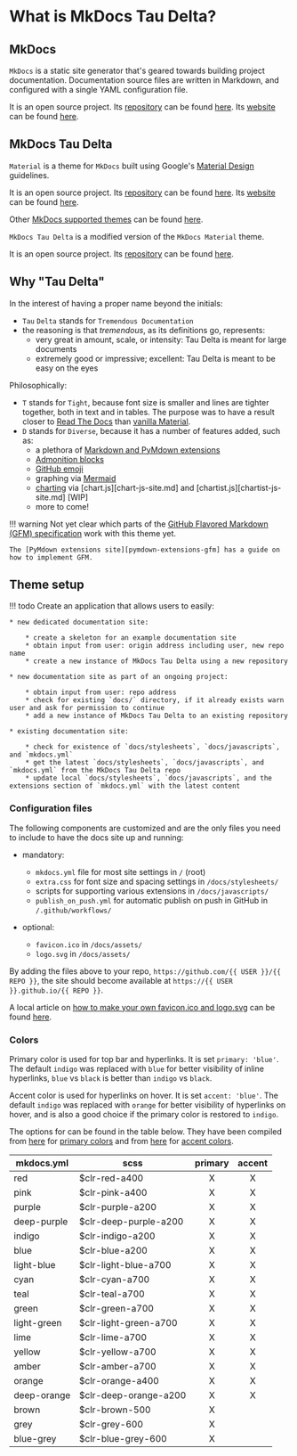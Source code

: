 # What is MkDocs Tau Delta?

## MkDocs

`MkDocs` is a static site generator that's geared towards building project documentation.
Documentation source files are written in Markdown, and configured with a single YAML configuration file.

It is an open source project. Its [repository][mkdocs-repo] can be found [here][mkdocs-repo].
Its [website][mkdocs-site] can be found [here][mkdocs-site].

[mkdocs-repo]: https://github.com/mkdocs/mkdocs/
[mkdocs-site]: https://www.mkdocs.org/

## MkDocs Tau Delta

`Material` is a theme for `MkDocs` built using Google's [Material Design][material-design] guidelines.

It is an open source project. Its [repository][mkdocs-material-repo] can be found [here][mkdocs-material-repo].
Its [website][mkdocs-material-site] can be found [here][mkdocs-material-site].

Other [MkDocs supported themes][mkdocs-themes-site] can be found [here][mkdocs-themes-site].

`MkDocs Tau Delta` is a modified version of the `MkDocs Material` theme.

It is an open source project. Its [repository][mkdocs-tau-delta-repo] can be found [here][mkdocs-tau-delta-repo].

[material-design]: https://material.io/design/
[mkdocs-themes-site]: https://github.com/mkdocs/mkdocs/wiki/MkDocs-Themes/
[mkdocs-material-repo]: https://github.com/squidfunk/mkdocs-material/
[mkdocs-material-site]: https://squidfunk.github.io/mkdocs-material/
[mkdocs-tau-delta-repo]: https://github.com/TheodoreAD/mkdocs-taudelta/

## Why "Tau Delta"

In the interest of having a proper name beyond the initials:

- `Tau` `Delta` stands for `Tremendous Documentation`
- the reasoning is that *tremendous*, as its definitions go, represents:
    - very great in amount, scale, or intensity: Tau Delta is meant for large documents
    - extremely good or impressive; excellent: Tau Delta is meant to be easy on the eyes

Philosophically:

- `T` stands for `Tight`, because font size is smaller and lines are tighter together, both in text and in tables.
  The purpose was to have a result closer to [Read The Docs][readthedocs] than [vanilla Material][mkdocs-material-guide].
- `D` stands for `Diverse`, because it has a number of features added, such as:
    - a plethora of [Markdown and PyMdown extensions](enhanced-markdown.md)
    - [Admonition blocks](admonition-blocks.md)
    - [GitHub emoji](emoji.md)
    - graphing via [Mermaid](mermaid.md)
    - [charting](charts.md) via [chart.js][chart-js-site.md] and [chartist.js][chartist-js-site.md] [WIP]
    - more to come!

!!! warning
    Not yet clear which parts of the [GitHub Flavored Markdown (GFM) specification][gfm-spec] work with this theme yet.

    The [PyMdown extensions site][pymdown-extensions-gfm] has a guide on how to implement GFM.

[chart-js-site]: http://www.chartjs.org/
[chartist-js-site]: https://gionkunz.github.io/chartist-js/
[readthedocs]: https://docs.readthedocs.io/en/latest/
[mkdocs-material-guide]: https://squidfunk.github.io/mkdocs-material/getting-started/
[gfm-spec]: https://github.github.com/gfm/
[pymdown-extensions-gfm]: https://facelessuser.github.io/pymdown-extensions/faq/#github-ish-configurations

## Theme setup

!!! todo
    Create an application that allows users to easily:

    * new dedicated documentation site:

        * create a skeleton for an example documentation site
        * obtain input from user: origin address including user, new repo name
        * create a new instance of MkDocs Tau Delta using a new repository

    * new documentation site as part of an ongoing project:

        * obtain input from user: repo address
        * check for existing `docs/` directory, if it already exists warn user and ask for permission to continue
        * add a new instance of MkDocs Tau Delta to an existing repository

    * existing documentation site:

        * check for existence of `docs/stylesheets`, `docs/javascripts`, and `mkdocs.yml`
        * get the latest `docs/stylesheets`, `docs/javascripts`, and `mkdocs.yml` from the MkDocs Tau Delta repo
        * update local `docs/stylesheets`, `docs/javascripts`, and the extensions section of `mkdocs.yml` with the latest content

### Configuration files

The following components are customized and are the only files
you need to include to have the docs site up and running:

- mandatory:
    - `mkdocs.yml` file for most site settings in `/` (root)
    - `extra.css` for font size and spacing settings in `/docs/stylesheets/`
    - scripts for supporting various extensions in `/docs/javascripts/`
    - `publish_on_push.yml` for automatic publish on push in GitHub in `/.github/workflows/`

- optional:
    - `favicon.ico` in `/docs/assets/`
    - `logo.svg` in `/docs/assets/`

By adding the files above to your repo, `https://github.com/{{ USER }}/{{ REPO }}`,
the site should become available at `https://{{ USER }}.github.io/{{ REPO }}`.

A local article on [how to make your own favicon.ico and logo.svg](favicon-and-logo.md)
can be found [here](favicon-and-logo.md).

### Colors

Primary color is used for top bar and hyperlinks. It is set `primary: 'blue'`.
The default `indigo` was replaced with `blue` for better visibility of inline hyperlinks,
`blue` vs `black` is better than `indigo` vs `black`.

Accent color is used for hyperlinks on hover. It is set `accent: 'blue'`.
The default `indigo` was replaced with `orange` for better visibility of hyperlinks on hover,
and is also a good choice if the primary color is restored to `indigo`.

The options for can be found in the table below.
They have been compiled from [here][mkdocs-yml-theme-color-primary]
for [primary colors][mkdocs-yml-theme-color-primary]
and from [here][mkdocs-yml-theme-color-accent] for [accent colors][mkdocs-yml-theme-color-accent].

| mkdocs.yml  | scss                  | primary | accent |
| ----------- | --------------------- | :-----: | :----: |
| red         | $clr-red-a400         |    X    |   X    |
| pink        | $clr-pink-a400        |    X    |   X    |
| purple      | $clr-purple-a200      |    X    |   X    |
| deep-purple | $clr-deep-purple-a200 |    X    |   X    |
| indigo      | $clr-indigo-a200      |    X    |   X    |
| blue        | $clr-blue-a200        |    X    |   X    |
| light-blue  | $clr-light-blue-a700  |    X    |   X    |
| cyan        | $clr-cyan-a700        |    X    |   X    |
| teal        | $clr-teal-a700        |    X    |   X    |
| green       | $clr-green-a700       |    X    |   X    |
| light-green | $clr-light-green-a700 |    X    |   X    |
| lime        | $clr-lime-a700        |    X    |   X    |
| yellow      | $clr-yellow-a700      |    X    |   X    |
| amber       | $clr-amber-a700       |    X    |   X    |
| orange      | $clr-orange-a400      |    X    |   X    |
| deep-orange | $clr-deep-orange-a200 |    X    |   X    |
| brown       | $clr-brown-500        |    X    |        |
| grey        | $clr-grey-600         |    X    |        |
| blue-grey   | $clr-blue-grey-600    |    X    |        |

[mkdocs-yml-theme-color-primary]: https://github.com/squidfunk/mkdocs-material/blob/master/src/assets/stylesheets/application-palette.scss#L65
[mkdocs-yml-theme-color-accent]: https://github.com/squidfunk/mkdocs-material/blob/master/src/assets/stylesheets/application-palette.scss#L229
